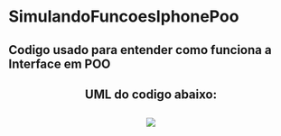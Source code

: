 # SimulandoFuncoesIphonePoo

## Codigo usado para entender como funciona a Interface em POO

<div align = center>
<h2>UML do codigo abaixo: <h2> 
<img src= "https://github.com/Lucaswsb/SimulandoFuncoesIphonePoo/assets/123111676/e3744b6b-c9a2-4213-935f-6b167ca2c96f">
</div>

